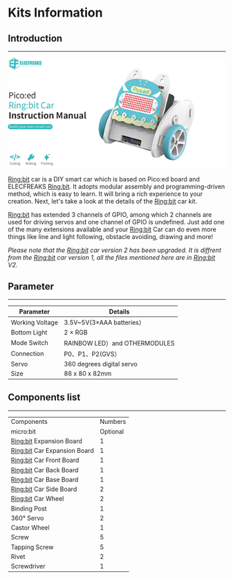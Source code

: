 # Kits Information

## Introduction
---

![](./images/instruction.png)



[Ring:bit](https://www.elecfreaks.com/elecfreaks-micro-bit-ring-bit-v2-car-kit-without-micro-bit-board.html) car is a DIY smart car which is based on Pico:ed board and ELECFREAKS [Ring:bit](https://www.elecfreaks.com/elecfreaks-micro-bit-ring-bit-v2-car-kit-without-micro-bit-board.html). It adopts modular assembly and programming-driven method, which is easy to learn. It will bring a rich experience to your creation. Next, let's take a look at the details of the [Ring:bit](https://www.elecfreaks.com/elecfreaks-micro-bit-ring-bit-v2-car-kit-without-micro-bit-board.html) car kit.

[Ring:bit](https://www.elecfreaks.com/elecfreaks-micro-bit-ring-bit-v2-car-kit-without-micro-bit-board.html) has extended 3 channels of GPIO, among which 2 channels are used for driving servos and one channel of GPIO is undefined. Just add one of the many extensions available and your [Ring:bit](https://www.elecfreaks.com/elecfreaks-micro-bit-ring-bit-v2-car-kit-without-micro-bit-board.html) Car can do even more things like line and light following, obstacle avoiding, drawing and more!

*Please note that the [Ring:bit](https://www.elecfreaks.com/elecfreaks-micro-bit-ring-bit-v2-car-kit-without-micro-bit-board.html) car version 2 has been upgraded. It is diffrent from the [Ring:bit](https://www.elecfreaks.com/elecfreaks-micro-bit-ring-bit-v2-car-kit-without-micro-bit-board.html) car version 1, all the files mentioned here are in [Ring:bit](https://www.elecfreaks.com/elecfreaks-micro-bit-ring-bit-v2-car-kit-without-micro-bit-board.html) V2.*

## Parameter
---

| Parameter | Details |
| --- | --- |
| Working Voltage | 3.5V~5V(3×AAA batteries） |
| Bottom Light | 2 × RGB |
| Mode Switch | RAINBOW LED）and OTHERMODULES |
| Connection | P0、P1、P2(GVS） |
| Servo | 360 degrees digital servo |
| Size | 86 x 80 x 82mm |

## Components list

---

|                              |          |
| --- | --- |
| Components                   | Numbers  |
| micro:bit                    | Optional |
| [Ring:bit](https://www.elecfreaks.com/elecfreaks-micro-bit-ring-bit-v2-car-kit-without-micro-bit-board.html) Expansion Board | 1        |
| [Ring:bit](https://www.elecfreaks.com/elecfreaks-micro-bit-ring-bit-v2-car-kit-without-micro-bit-board.html) Car Expansion Board | 1        |
| [Ring:bit](https://www.elecfreaks.com/elecfreaks-micro-bit-ring-bit-v2-car-kit-without-micro-bit-board.html) Car Front Board | 1        |
| [Ring:bit](https://www.elecfreaks.com/elecfreaks-micro-bit-ring-bit-v2-car-kit-without-micro-bit-board.html) Car Back Board | 1        |
| [Ring:bit](https://www.elecfreaks.com/elecfreaks-micro-bit-ring-bit-v2-car-kit-without-micro-bit-board.html) Car Base Board | 1        |
| [Ring:bit](https://www.elecfreaks.com/elecfreaks-micro-bit-ring-bit-v2-car-kit-without-micro-bit-board.html) Car Side Board | 2        |
| [Ring:bit](https://www.elecfreaks.com/elecfreaks-micro-bit-ring-bit-v2-car-kit-without-micro-bit-board.html) Car Wheel | 2        |
| Binding Post                 | 1        |
| 360° Servo                   | 2        |
| Castor Wheel                 | 1        |
| Screw                        | 5        |
| Tapping Screw                | 5        |
| Rivet                        | 2        |
| Screwdriver                  | 1        |

